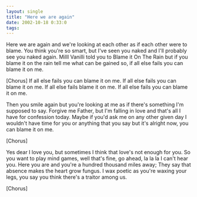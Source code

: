 ```yaml
---
layout: single
title: "Here we are again"
date: 2002-10-18 0:33:0
tags: 
---
```



Here we are again
and we're looking at each other as if each other were to blame.
You think you're so smart, but I've seen you naked
and I'll probably see you naked again.
MillI Vanilli told you to Blame it On The Rain
but if you blame it on the rain tell me
what can be gained so, if all else fails you can blame it on me.

[Chorus]
If all else fails you can blame it on me.
If all else fails you can blame it on me.
If all else fails blame it on me.
If all else fails you can blame it on me.

Then you smile again
but you're looking at me as if there's something I'm supposed to say.
Forgive me Father,
but I'm falling in love and that's all I have for confession today.
Maybe if you'd ask me on any other given day
I wouldn't have time for you or anything that you say
but it's alright now, you can blame it on me.

[Chorus]

Yes dear I love you,
but sometimes I think that love's not enough for you.
So you want to play mind games,
well that's fine, go ahead, la la la I can't hear you.
Here you are
and you're a hundred thousand miles away;
They say that absence makes the heart grow fungus.
I wax poetic as you're waxing your legs,
you say you think there's a traitor among us.

[Chorus]

